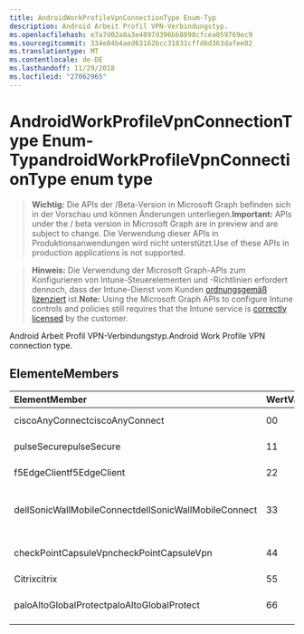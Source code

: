```yaml
---
title: AndroidWorkProfileVpnConnectionType Enum-Typ
description: Android Arbeit Profil VPN-Verbindungstyp.
ms.openlocfilehash: e7a7d02a8a3e4097d396bb8898cfcea059769ec9
ms.sourcegitcommit: 334e84b4aed63162bcc31831cffd6d363dafee02
ms.translationtype: MT
ms.contentlocale: de-DE
ms.lasthandoff: 11/29/2018
ms.locfileid: "27062965"
---
```

# <a name="androidworkprofilevpnconnectiontype-enum-type"></a><span data-ttu-id="2aff7-103">AndroidWorkProfileVpnConnectionType Enum-Typ</span><span class="sxs-lookup"><span data-stu-id="2aff7-103">androidWorkProfileVpnConnectionType enum type</span></span>

> <span data-ttu-id="2aff7-104">**Wichtig:** Die APIs der /Beta-Version in Microsoft Graph befinden sich in der Vorschau und können Änderungen unterliegen.</span><span class="sxs-lookup"><span data-stu-id="2aff7-104">**Important:** APIs under the / beta version in Microsoft Graph are in preview and are subject to change.</span></span> <span data-ttu-id="2aff7-105">Die Verwendung dieser APIs in Produktionsanwendungen wird nicht unterstützt.</span><span class="sxs-lookup"><span data-stu-id="2aff7-105">Use of these APIs in production applications is not supported.</span></span>

> <span data-ttu-id="2aff7-106">**Hinweis:** Die Verwendung der Microsoft Graph-APIs zum Konfigurieren von Intune-Steuerelementen und -Richtlinien erfordert dennoch, dass der Intune-Dienst vom Kunden [ordnungsgemäß lizenziert](https://go.microsoft.com/fwlink/?linkid=839381) ist.</span><span class="sxs-lookup"><span data-stu-id="2aff7-106">**Note:** Using the Microsoft Graph APIs to configure Intune controls and policies still requires that the Intune service is [correctly licensed](https://go.microsoft.com/fwlink/?linkid=839381) by the customer.</span></span>

<span data-ttu-id="2aff7-107">Android Arbeit Profil VPN-Verbindungstyp.</span><span class="sxs-lookup"><span data-stu-id="2aff7-107">Android Work Profile VPN connection type.</span></span>
## <a name="members"></a><span data-ttu-id="2aff7-108">Elemente</span><span class="sxs-lookup"><span data-stu-id="2aff7-108">Members</span></span>
|<span data-ttu-id="2aff7-109">Element</span><span class="sxs-lookup"><span data-stu-id="2aff7-109">Member</span></span>|<span data-ttu-id="2aff7-110">Wert</span><span class="sxs-lookup"><span data-stu-id="2aff7-110">Value</span></span>|<span data-ttu-id="2aff7-111">Beschreibung</span><span class="sxs-lookup"><span data-stu-id="2aff7-111">Description</span></span>|
|:---|:---|:---|
|<span data-ttu-id="2aff7-112">ciscoAnyConnect</span><span class="sxs-lookup"><span data-stu-id="2aff7-112">ciscoAnyConnect</span></span>|<span data-ttu-id="2aff7-113">0</span><span class="sxs-lookup"><span data-stu-id="2aff7-113">0</span></span>|<span data-ttu-id="2aff7-114">Cisco AnyConnect.</span><span class="sxs-lookup"><span data-stu-id="2aff7-114">Cisco AnyConnect.</span></span>|
|<span data-ttu-id="2aff7-115">pulseSecure</span><span class="sxs-lookup"><span data-stu-id="2aff7-115">pulseSecure</span></span>|<span data-ttu-id="2aff7-116">1</span><span class="sxs-lookup"><span data-stu-id="2aff7-116">1</span></span>|<span data-ttu-id="2aff7-117">Pulse sichern.</span><span class="sxs-lookup"><span data-stu-id="2aff7-117">Pulse Secure.</span></span>|
|<span data-ttu-id="2aff7-118">f5EdgeClient</span><span class="sxs-lookup"><span data-stu-id="2aff7-118">f5EdgeClient</span></span>|<span data-ttu-id="2aff7-119">2</span><span class="sxs-lookup"><span data-stu-id="2aff7-119">2</span></span>|<span data-ttu-id="2aff7-120">F5-Edge-Client.</span><span class="sxs-lookup"><span data-stu-id="2aff7-120">F5 Edge Client.</span></span>|
|<span data-ttu-id="2aff7-121">dellSonicWallMobileConnect</span><span class="sxs-lookup"><span data-stu-id="2aff7-121">dellSonicWallMobileConnect</span></span>|<span data-ttu-id="2aff7-122">3</span><span class="sxs-lookup"><span data-stu-id="2aff7-122">3</span></span>|<span data-ttu-id="2aff7-123">Dell SonicWALL Mobile Verbindung.</span><span class="sxs-lookup"><span data-stu-id="2aff7-123">Dell SonicWALL Mobile Connection.</span></span>|
|<span data-ttu-id="2aff7-124">checkPointCapsuleVpn</span><span class="sxs-lookup"><span data-stu-id="2aff7-124">checkPointCapsuleVpn</span></span>|<span data-ttu-id="2aff7-125">4</span><span class="sxs-lookup"><span data-stu-id="2aff7-125">4</span></span>|<span data-ttu-id="2aff7-126">Überprüfen Sie Punkt "Kapseln" VPN.</span><span class="sxs-lookup"><span data-stu-id="2aff7-126">Check Point Capsule VPN.</span></span>|
|<span data-ttu-id="2aff7-127">Citrix</span><span class="sxs-lookup"><span data-stu-id="2aff7-127">citrix</span></span>|<span data-ttu-id="2aff7-128">5</span><span class="sxs-lookup"><span data-stu-id="2aff7-128">5</span></span>|<span data-ttu-id="2aff7-129">Citrix</span><span class="sxs-lookup"><span data-stu-id="2aff7-129">Citrix</span></span>|
|<span data-ttu-id="2aff7-130">paloAltoGlobalProtect</span><span class="sxs-lookup"><span data-stu-id="2aff7-130">paloAltoGlobalProtect</span></span>|<span data-ttu-id="2aff7-131">6</span><span class="sxs-lookup"><span data-stu-id="2aff7-131">6</span></span>|<span data-ttu-id="2aff7-132">Palo Alto Netzwerke GlobalProtect.</span><span class="sxs-lookup"><span data-stu-id="2aff7-132">Palo Alto Networks GlobalProtect.</span></span>|





